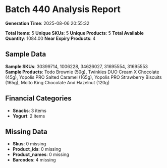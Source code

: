 # Batch 440 Analysis Report

**Generation Time**: 2025-08-06 20:55:32

**Total Items**: 5
**Unique SKUs**: 5
**Unique Products**: 5
**Total Available Quantity**: 1084.00
**Near Expiry Products**: 4

## Sample Data
**Sample SKUs**: 30399714, 1006228, 34626027, 31695554, 31695553
**Sample Products**: Todo Brownie (50g), Twinkies DUO Cream X Chocolate (45g), Yopolis PRO Salted Caramel (165g), Yopolis PRO Strawberry Biscuits (165g), Molto King Chocolate And Hazelnut (120g)

## Financial Categories
- **Snacks**: 3 items
- **Yogurt**: 2 items

## Missing Data
- **Skus**: 0 missing
- **Product_ids**: 0 missing
- **Product_names**: 0 missing
- **Barcodes**: 4 missing
